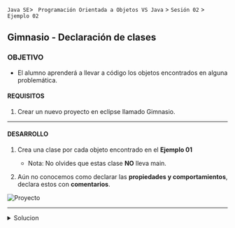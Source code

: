 
`Java SE`> ` Programación Orientada a Objetos VS Java` > `Sesión 02` > `Ejemplo 02`


## Gimnasio - Declaración de clases

### OBJETIVO

- El alumno aprenderá a llevar a código los objetos encontrados en alguna problemática.

#### REQUISITOS

1. Crear un nuevo proyecto en eclipse llamado Gimnasio.

<hr>

#### DESARROLLO

1. Crea una clase por cada objeto encontrado en el <b>Ejemplo 01</b>
   - Nota: No olvides que estas clase <b>NO</b> lleva main.
   
2. Aún no conocemos como declarar las <b>propiedades y comportamientos</b>, declara estos con <b>comentarios</b>.

![Proyecto](https://user-images.githubusercontent.com/56565204/67219812-42344a80-f3ee-11e9-8722-f8d6a4065a97.png)

<hr>

<details>
	<summary>Solucion</summary>
	<p> 1. Crear un nuevo proyecto llamado <b>Gimnasio.</b> </p>
	<p> 2. Crear una clase por cada objeto encontrado en el ejemplo anterior </p>
	<p> Solución - clases declaradas: <b>Actividad & Socio</b> </p>
</details>
